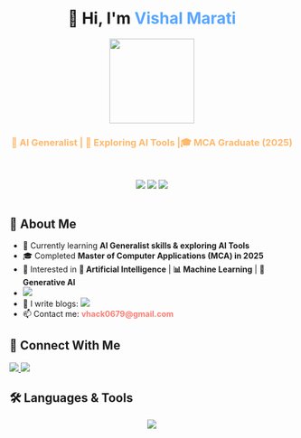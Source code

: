 <h1 align="center">👋 Hi, I'm <span style="color:#58a6ff;">Vishal Marati</span></h1>

<div align="center">
  <img src="https://user-images.githubusercontent.com/74038190/238353480-219bcc70-f5dc-466b-9a60-29653d8e8433.gif" height="150px"/>
</div>

  <h3 align="center" style="color:#ffb86c;">🚀 AI Generalist | 🤖 Exploring AI Tools |🎓 MCA Graduate (2025)</h3>
    <br></h3>
<br>

<div align="center">
  <img src="https://img.shields.io/badge/AI-Generalist-8A2BE2?style=for-the-badge&logo=OpenAI&logoColor=white"/>
  <img src="https://img.shields.io/badge/Web-Developer-00BFFF?style=for-the-badge&logo=react&logoColor=white"/>
  <img src="https://img.shields.io/badge/MCA-2025-32CD32?style=for-the-badge"/>
</div>
<br>
 <h2>🌟 About Me</h2>
  <ul>
    <li>🌱 Currently learning <b>AI Generalist skills & exploring AI Tools</b></li>
    <li>🎓 Completed <b>Master of Computer Applications (MCA) in 2025</b></li>
   <li>👀 Interested in <b>🧠 Artificial Intelligence</b> | <b>📊 Machine Learning</b> | <b>🤖 Generative AI</b></li>
<li>
  <a href="https://github.com/vhack0679?tab=repositories" target="_blank">
    <img src="https://img.shields.io/badge/GitHub-Repositories-181717?style=for-the-badge&logo=github&logoColor=white"/>
  </a>
</li>
<li>📝 I write blogs: 
  <a href="https://vishalmarati.blogspot.com/" target="_blank">
    <img src="https://img.shields.io/badge/My%20Blog-FF5722?style=for-the-badge&logo=blogger&logoColor=white"/>
  </a>
</li>

  <li>📫 Contact me: <b style="color:#ff7b72;">vhack0679@gmail.com</b></li>
   
  </ul>

  <h2>🤝 Connect With Me</h2>
  <p>
    <a href="https://in.linkedin.com/in/vishal-marati-2a86ab232" target="_blank">
      <img src="https://img.shields.io/badge/LinkedIn-0A66C2?style=for-the-badge&logo=linkedin&logoColor=white"/>
    </a>
    <a href="mailto:vhack0679@gmail.com">
      <img src="https://img.shields.io/badge/Gmail-D14836?style=for-the-badge&logo=gmail&logoColor=white"/>
    </a>
  </p>

  <h2>🛠️ Languages & Tools</h2>
  <p align="center">
    <img src="https://skillicons.dev/icons?i=java,python,php,cpp,c,html,css,javascript,react,nodejs,mysql,mongodb,express,bootstrap,flutter,firebase,git,figma" />
  </p>
